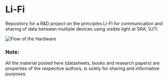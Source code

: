 # Li-Fi

Repository for a R&D project on the principles Li-FI for communication and sharing of data between multiple devices using visible light at SRA, VJTI

![Flow of the Hardware](https://github.com/laukik-hase/Li-Fi/blob/master/References/Flow.jpg)


### Note: 

All the material posted here (datasheets, books and research papers) are properties of the respective authors, is solely for sharing and informative purposes.


